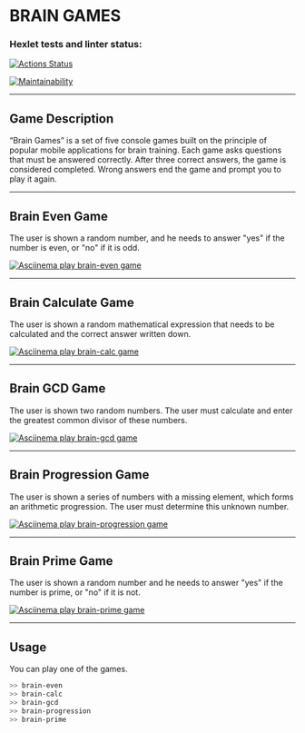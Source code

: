 # BRAIN GAMES
### Hexlet tests and linter status:
[![Actions Status](https://github.com/AVomalsi/python-project-49/actions/workflows/hexlet-check.yml/badge.svg)](https://github.com/AVomalsi/python-project-49/actions)

[![Maintainability](https://api.codeclimate.com/v1/badges/70a801a2dca250e915a9/maintainability)](https://codeclimate.com/github/AVomalsi/python-project-49/maintainability)

---

## Game Description

“Brain Games” is a set of five console games built on the principle of popular mobile applications for brain training. Each game asks questions that must be answered correctly. After three correct answers, the game is considered completed. Wrong answers end the game and prompt you to play it again.

---

## Brain Even Game

The user is shown a random number, and he needs to answer "yes" if the number is even, or "no" if it is odd.

[![Asciinema play brain-even game](https://asciinema.org/a/gsNElceMHvQT1LJQQJYpFDYO1.png)](https://asciinema.org/a/gsNElceMHvQT1LJQQJYpFDYO1)

---
## Brain Calculate Game

The user is shown a random mathematical expression that needs to be calculated and the correct answer written down.

[![Asciinema play brain-calc game](https://asciinema.org/a/479D1s21FZvOPe9ukTheK8Lcw.png)](https://asciinema.org/a/479D1s21FZvOPe9ukTheK8Lcw)

---
## Brain GCD Game

The user is shown two random numbers. The user must calculate and enter the greatest common divisor of these numbers.

[![Asciinema play brain-gcd game](https://asciinema.org/a/s5dYK4f9lLiBnfKBwVG4Nj3UN.png)](https://asciinema.org/a/s5dYK4f9lLiBnfKBwVG4Nj3UN)

---
## Brain Progression Game

The user is shown a series of numbers with a missing element, which forms an arithmetic progression. The user must determine this unknown number.

[![Asciinema play brain-progression game](https://asciinema.org/a/HqW9P3Yv2g3ONNeLyzVIYb3eJ.png)](https://asciinema.org/a/HqW9P3Yv2g3ONNeLyzVIYb3eJ)

---
## Brain Prime Game

The user is shown a random number and he needs to answer "yes" if the number is prime, or "no" if it is not.

[![Asciinema play brain-prime game](https://asciinema.org/a/xFAk3TWNzcsxDI5SLVzxVUUQe.png)](https://asciinema.org/a/xFAk3TWNzcsxDI5SLVzxVUUQe)

---
## Usage

You can play one of the games.
```bash
>> brain-even
>> brain-calc
>> brain-gcd
>> brain-progression
>> brain-prime
```